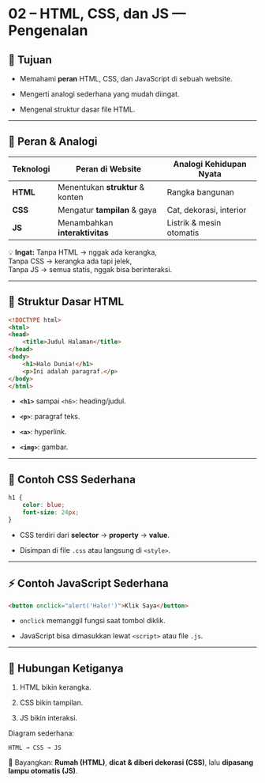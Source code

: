 # 02 – HTML, CSS, dan JS — Pengenalan

## 🎯 Tujuan

- Memahami **peran** HTML, CSS, dan JavaScript di sebuah website.
    
- Mengerti analogi sederhana yang mudah diingat.
    
- Mengenal struktur dasar file HTML.
    

---

## 📌 Peran & Analogi

|Teknologi|Peran di Website|Analogi Kehidupan Nyata|
|---|---|---|
|**HTML**|Menentukan **struktur** & konten|Rangka bangunan|
|**CSS**|Mengatur **tampilan** & gaya|Cat, dekorasi, interior|
|**JS**|Menambahkan **interaktivitas**|Listrik & mesin otomatis|

💡 **Ingat:** Tanpa HTML → nggak ada kerangka,  
Tanpa CSS → kerangka ada tapi jelek,  
Tanpa JS → semua statis, nggak bisa berinteraksi.

---

## 🧱 Struktur Dasar HTML

```html
<!DOCTYPE html>
<html>
<head>
    <title>Judul Halaman</title>
</head>
<body>
    <h1>Halo Dunia!</h1>
    <p>Ini adalah paragraf.</p>
</body>
</html>
```

- **`<h1>`** sampai `<h6>`: heading/judul.
    
- **`<p>`**: paragraf teks.
    
- **`<a>`**: hyperlink.
    
- **`<img>`**: gambar.
    

---

## 🎨 Contoh CSS Sederhana

```css
h1 {
    color: blue;
    font-size: 24px;
}
```

- CSS terdiri dari **selector** → **property** → **value**.
    
- Disimpan di file `.css` atau langsung di `<style>`.
    

---

## ⚡ Contoh JavaScript Sederhana

```html
<button onclick="alert('Halo!')">Klik Saya</button>
```

- `onclick` memanggil fungsi saat tombol diklik.
    
- JavaScript bisa dimasukkan lewat `<script>` atau file `.js`.
    

---

## 📂 Hubungan Ketiganya

1. HTML bikin kerangka.
    
2. CSS bikin tampilan.
    
3. JS bikin interaksi.
    

Diagram sederhana:

```
HTML → CSS → JS
```

💬 Bayangkan: **Rumah (HTML)**, **dicat & diberi dekorasi (CSS)**, lalu **dipasang lampu otomatis (JS)**.
